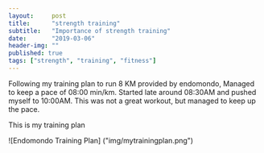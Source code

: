 ```yaml
---
layout:     post
title:      "strength training"
subtitle:   "Importance of strength training"
date:       "2019-03-06"
header-img: ""
published: true
tags: ["strength", "training", "fitness"]
---
```


Following my training plan to run 8 KM provided by endomondo, Managed to keep a pace of 08:00 min/km. Started late around 08:30AM and pushed myself to 10:00AM. This was not a great workout, but managed to keep up the pace.

This is my training plan

![Endomondo Training Plan]
("img/mytrainingplan.png")



